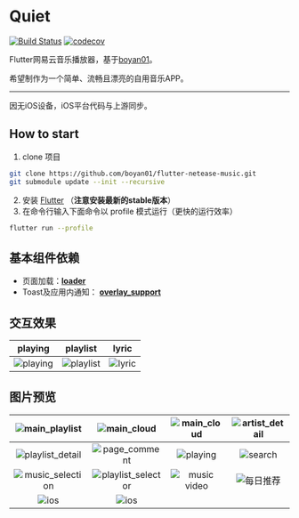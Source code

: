 # Quiet 
[![Build Status](https://travis-ci.com/boyan01/flutter-netease-music.svg?branch=master)](https://travis-ci.com/boyan01/flutter-netease-music)
[![codecov](https://codecov.io/gh/boyan01/flutter-netease-music/branch/master/graph/badge.svg)](https://codecov.io/gh/boyan01/flutter-netease-music)

Flutter网易云音乐播放器，基于[boyan01](https://github.com/boyan01/flutter-netease-music)。

希望制作为一个简单、流畅且漂亮的自用音乐APP。

---

因无iOS设备，iOS平台代码与上游同步。


## How to start
  1. clone 项目
  ```bash
  git clone https://github.com/boyan01/flutter-netease-music.git
  git submodule update --init --recursive
  ```
  2. 安装 [Flutter](https://flutter.io/docs/get-started/install) （**注意安装最新的stable版本**）
  3. 在命令行输入下面命令以 profile 模式运行（更快的运行效率）
 ```bash
 flutter run --profile
 ```

## 基本组件依赖

* 页面加载：[**loader**](https://github.com/boyan01/loader)
* Toast及应用内通知： [**overlay_support**](https://github.com/boyan01/overlay_support)

## 交互效果
| playing | playlist | lyric |
|------|-----|----|
|![playing](https://raw.githubusercontent.com/boyan01/boyan01.github.io/master/quiet/play_interaction.gif)| ![playlist](https://boyan01.github.io/quiet/interation_playlist.gif) | ![lyric](https://boyan01.github.io/quiet/lyric.gif) |


## 图片预览

| ![main_playlist](https://boyan01.github.io/quiet/main_playlist.png) | ![main_cloud](https://boyan01.github.io/quiet/main_playlist_dark.png) | ![main_cloud](https://boyan01.github.io/quiet/main_cloud.jpg) | ![artist_detail](https://boyan01.github.io/quiet/artist_detail.jpg) |
| :----------------------------------------------------------: | :----------------------------------------------------------: | :----------------------------------------------------------: | :----------------------------------------------------------: |
| ![playlist_detail](https://boyan01.github.io/quiet/playlist_detail.png) | ![page_comment](https://boyan01.github.io/quiet/page_comment.png) |   ![playing](https://boyan01.github.io/quiet/playing.png)    |    ![search](https://boyan01.github.io/quiet/search.jpg)     |
| ![music_selection](https://boyan01.github.io/quiet/music_selection.png) | ![playlist_selector](https://boyan01.github.io/quiet/playlist_selector.jpg) | ![music video](https://boyan01.github.io/quiet/music_video.png) | ![每日推荐](https://boyan01.github.io/quiet/daily_playlist.png) |
| ![ios](https://boyan01.github.io/quiet/ios_playlist_detail.jpg) |   ![ios](https://boyan01.github.io/quiet/user_detail.png)    |                                                              |                                                              |

